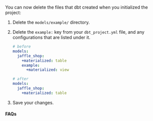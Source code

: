 You can now delete the files that dbt created when you initialized the project:

1. Delete the `models/example/` directory.
2. Delete the `example:` key from your `dbt_project.yml` file, and any configurations that are listed under it.

    <File name='dbt_project.yml'>

    ```yaml
    # before
    models:
      jaffle_shop:
        +materialized: table
        example:
          +materialized: view
    ```

    </File>

    <File name='dbt_project.yml'>

    ```yaml
    # after
    models:
      jaffle_shop:
        +materialized: table
    ```

    </File>

3. Save your changes.

#### FAQs

<FAQ src="removing-deleted-models" />
<FAQ src="unused-model-configurations" />
